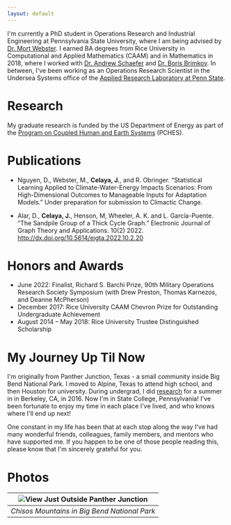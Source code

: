 ```yaml
---
layout: default
---
```


I'm currently a PhD student in Operations Research and Industrial Engineering at Pennsylvania State University, where I am being advised by [Dr. Mort Webster](https://www.eme.psu.edu/directory/mort-d-webster). I earned BA degrees from Rice University in Computational and Applied Mathematics (CAAM) and in Mathematics in 2018, where I worked with [Dr. Andrew Schaefer](https://www.cmor-faculty.rice.edu/~andrew.schaefer/) and [Dr. Boris Brimkov](http://srufaculty.sru.edu/boris.brimkov/). In between, I've been working as an Operations Research Scientist in the Undersea Systems office of the [Applied Research Laboratory at Penn State](arl.psu.edu). 

# Research

My graduate research is funded by the US Department of Energy as part of the [Program on Coupled Human and Earth Systems](https://pches.psu.edu/) (PCHES). 

# Publications

- Nguyen, D., Webster, M., **Celaya, J.**, and R. Obringer. “Statistical Learning Applied to Climate-Water-Energy Impacts Scenarios: From High-Dimensional Outcomes to Manageable Inputs for Adaptation Models.” Under preparation for submission to Climactic Change.

- Alar, D., **Celaya, J.**, Henson, M, Wheeler, A. K. and L. García-Puente. “The Sandpile Group of a Thick Cycle Graph.” Electronic Journal of Graph Theory and Applications. 10(2) 2022. http://dx.doi.org/10.5614/ejgta.2022.10.2.20

# Honors and Awards

- June 2022: Finalist, Richard S. Barchi Prize, 90th Military Operations Research Society Symposium (with Drew Preston, Thomas Karnezos, and Deanne McPherson)
- December 2017: Rice University CAAM Chevron Prize for Outstanding Undergraduate Achievement 
- August 2014 – May 2018: Rice University Trustee Distinguished Scholarship

# My Journey Up Til Now

I'm originally from Panther Junction, Texas - a small community inside Big Bend National Park. I moved to Alpine, Texas to attend high school, and then Houston for university. During undergrad, I did [research](https://www.msri.org/web/msri/education/for-undergraduates/msri-up/2016) for a summer in in Berkeley, CA, in 2016. Now I'm in State College, Pennsylvania! I've been fortunate to enjoy my time in each place I've lived, and who knows where I'll end up next! 

One constant in my life has been that at each stop along the way I've had many wonderful friends, colleagues, family members, and mentors who have supported me. If you happen to be one of those people reading this, please know that I'm sincerely grateful for you. 

# Photos

| ![View Just Outside Panther Junction](assets/OutsidePJ.jpg) |
|:--:| 
| *Chisos Mountains in Big Bend National Park* |
